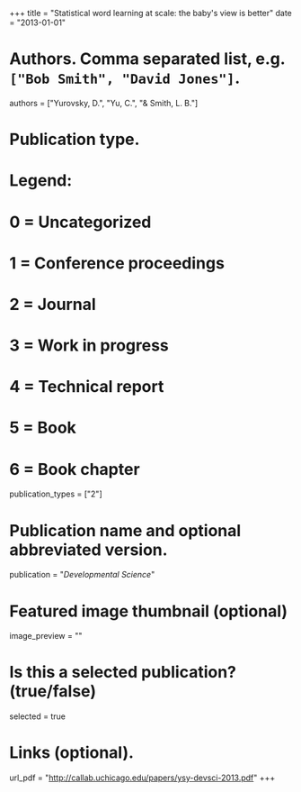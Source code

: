 +++
title = "Statistical word learning at scale: the baby's view is better"
date = "2013-01-01"

# Authors. Comma separated list, e.g. `["Bob Smith", "David Jones"]`.
authors = ["Yurovsky, D.", "Yu, C.", "& Smith, L. B."]

# Publication type.
# Legend:
# 0 = Uncategorized
# 1 = Conference proceedings
# 2 = Journal
# 3 = Work in progress
# 4 = Technical report
# 5 = Book
# 6 = Book chapter
publication_types = ["2"]

# Publication name and optional abbreviated version.
publication = "*Developmental Science*"

# Featured image thumbnail (optional)
image_preview = ""

# Is this a selected publication? (true/false)
selected = true

# Links (optional).
url_pdf = "http://callab.uchicago.edu/papers/ysy-devsci-2013.pdf"
+++